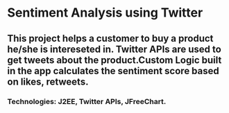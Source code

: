 # Sentiment Analysis using Twitter
## This project helps a customer to buy a product he/she is intereseted in. Twitter APIs are used to get tweets about the product.Custom Logic built in the app calculates the sentiment score based on likes, retweets.

### Technologies: J2EE, Twitter APIs, JFreeChart.
